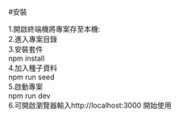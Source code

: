 #安裝<br>

1.開啟終端機將專案存至本機:<br>
2.進入專案目錄<br>
3.安裝套件<br>
  npm install<br>
4.加入種子資料<br>
  npm run seed<br>
5.啟動專案<br>
  npm run dev<br>
6.可開啟瀏覽器輸入http://localhost:3000 開始使用<br>
